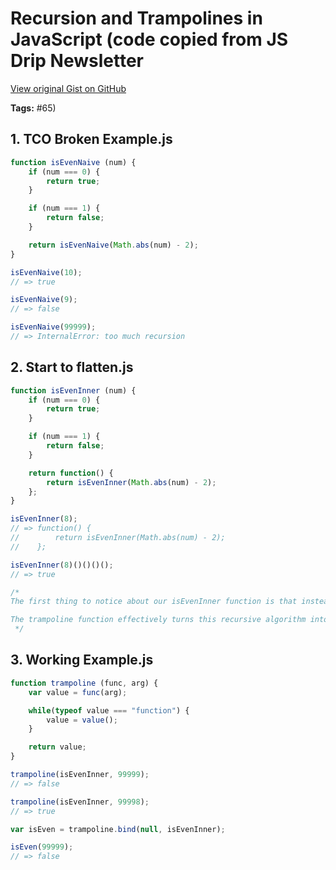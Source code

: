 # Recursion and Trampolines in JavaScript (code copied from JS Drip Newsletter 

[View original Gist on GitHub](https://gist.github.com/Integralist/3e9c2ab8c1733c71a00c)

**Tags:** #65)

## 1. TCO Broken Example.js

```javascript
function isEvenNaive (num) {
    if (num === 0) {
        return true;
    }

    if (num === 1) {
        return false;
    }

    return isEvenNaive(Math.abs(num) - 2);
}

isEvenNaive(10);
// => true

isEvenNaive(9);
// => false

isEvenNaive(99999);
// => InternalError: too much recursion
```

## 2. Start to flatten.js

```javascript
function isEvenInner (num) {
    if (num === 0) {
        return true;
    }

    if (num === 1) {
        return false;
    }

    return function() {
        return isEvenInner(Math.abs(num) - 2);
    };
}

isEvenInner(8);
// => function() {
//        return isEvenInner(Math.abs(num) - 2);
//    };

isEvenInner(8)()()()();
// => true

/*
The first thing to notice about our isEvenInner function is that instead of directly calling itself again, it returns an anonymous function. That means each call to isEvenInner gets resolved immediately, and doesn't increase the size of the stack. It also means that we need a way to automatically invoke all of those anonymous functions that will get returned along the way. That's where trampoline comes in.

The trampoline function effectively turns this recursive algorithm into something that is executed by a while loop. As long as isEvenInner keeps returning functions, trampoline will keep executing them. When we finally reach a non-function value, trampoline will return the result.
 */
```

## 3. Working Example.js

```javascript
function trampoline (func, arg) {
    var value = func(arg);

    while(typeof value === "function") {
        value = value();
    }

    return value;
}

trampoline(isEvenInner, 99999);
// => false

trampoline(isEvenInner, 99998);
// => true

var isEven = trampoline.bind(null, isEvenInner);

isEven(99999);
// => false
```

